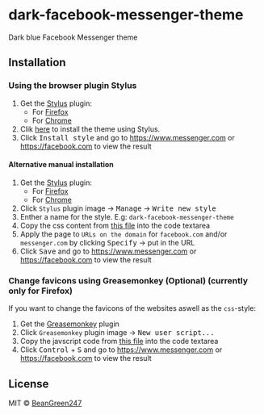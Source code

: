 # dark-facebook-messenger-theme
Dark blue Facebook Messenger theme

## Installation
### Using the browser plugin Stylus
1. Get the [Stylus](https://github.com/openstyles/stylus) plugin:
    - For [Firefox](https://addons.mozilla.org/en-US/firefox/addon/styl-us/)
    - For [Chrome](https://chrome.google.com/webstore/detail/stylus/clngdbkpkpeebahjckkjfobafhncgmne)
2. Clik [here](https://raw.githubusercontent.com/Knutakir/dark-facebook-messenger-theme/master/dark-facebook-messenger-theme.user.css) to install the theme using Stylus.
3. Click <kbd>Install style</kbd> and go to https://www.messenger.com or https://facebook.com to view the result️️

#### Alternative manual installation
1. Get the [Stylus](https://github.com/openstyles/stylus) plugin:
    - For [Firefox](https://addons.mozilla.org/en-US/firefox/addon/styl-us/)
    - For [Chrome](https://chrome.google.com/webstore/detail/stylus/clngdbkpkpeebahjckkjfobafhncgmne)
2. Click `Stylus` plugin image → <kbd>Manage</kbd> → <kbd>Write new style</kbd>
3. Enther a name for the style. E.g: `dark-facebook-messenger-theme`
4. Copy the css content from [this file](https://raw.githubusercontent.com/BeanGreen247/dark-facebook-messenger-theme/master/dark-facebook-messenger-theme.user.css) into the code textarea
5. Apply the page to `URLs on the domain` for `facebook.com` and/or `messenger.com` by clicking <kbd>Specify</kbd> → put in the URL
6. Click <kbd>Save</kbd> and go to https://www.messenger.com or https://facebook.com to view the result️️

### Change favicons using Greasemonkey (Optional) (currently only for Firefox)
If you want to change the favicons of the websites aswell as the `css`-style:
1. Get the [Greasemonkey](https://addons.mozilla.org/en-US/firefox/addon/greasemonkey/) plugin
2. Click `Greasemonkey` plugin image → <kbd>New user script...</kbd>
3. Copy the javscript code from [this file](favicon-replacer.js) into the code textarea
4. Click <kbd>Control</kbd> + <kbd>S</kbd> and go to https://www.messenger.com or https://facebook.com to view the result️️

## License
MIT © [BeanGreen247](LICENSE)
